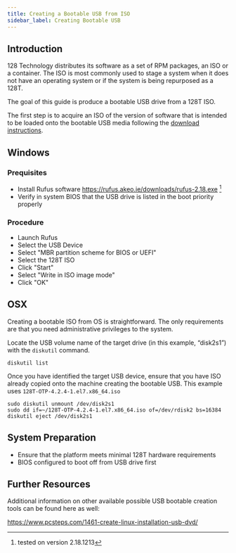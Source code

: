 ```yaml
---
title: Creating a Bootable USB from ISO
sidebar_label: Creating Bootable USB
---
```


## Introduction

128 Technology distributes its software as a set of RPM packages, an ISO or a container.  The ISO is most commonly used to stage a system when it does not have an operating system or if the system is being repurposed as a 128T.

The goal of this guide is produce a bootable USB drive from a 128T ISO.

The first step is to acquire an ISO of the version of software that is intended to be loaded onto the bootable USB media following the [download instructions](intro_downloading_iso).

## Windows

### Prequisites

- Install Rufus software https://rufus.akeo.ie/downloads/rufus-2.18.exe [^1]
- Verify in system BIOS that the USB drive is listed in the boot priority properly
[^1]: tested on version 2.18.1213

### Procedure
- Launch Rufus
- Select the USB Device
- Select "MBR partition scheme for BIOS or UEFI"
- Select the 128T ISO
- Click "Start"
- Select "Write in ISO image mode"
- Click "OK"

## OSX
Creating a bootable ISO from OS is straightforward.  The only requirements are that you need administrative privileges to the system.

Locate the USB volume name of the target drive (in this example, “disk2s1”) with the `diskutil` command.

```
diskutil list
```
Once you have identified the target USB device, ensure that you have ISO already copied onto the machine creating the bootable USB.  This example uses `128T-OTP-4.2.4-1.el7.x86_64.iso`
```
sudo diskutil unmount /dev/disk2s1
sudo dd if=~/128T-OTP-4.2.4-1.el7.x86_64.iso of=/dev/rdisk2 bs=16384
diskutil eject /dev/disk2s1
```

## System Preparation

- Ensure that the platform meets minimal 128T hardware requirements
- BIOS configured to boot off from USB drive first

## Further Resources

Additional information on other available possible USB bootable creation tools can be found here as well:

https://www.pcsteps.com/1461-create-linux-installation-usb-dvd/
